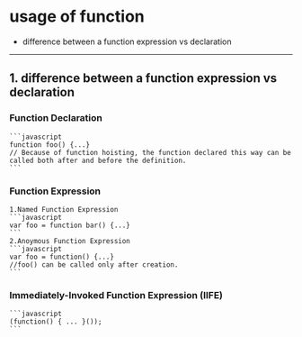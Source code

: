 # usage of function #
* difference between a function expression vs declaration

---

## 1. difference between a function expression vs declaration

### Function Declaration
    ```javascript
    function foo() {...}
    // Because of function hoisting, the function declared this way can be called both after and before the definition.
    ```
### Function Expression
    1.Named Function Expression
    ```javascript
    var foo = function bar() {...}
    ```
    2.Anoymous Function Expression
    ```javascript
    var foo = function() {...}
    //foo() can be called only after creation.
    ```
### Immediately-Invoked Function Expression (IIFE)
    ```javascript
    (function() { ... }());
    ```